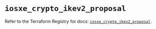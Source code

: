 # `iosxe_crypto_ikev2_proposal`

Refer to the Terraform Registry for docs: [`iosxe_crypto_ikev2_proposal`](https://registry.terraform.io/providers/ciscodevnet/iosxe/0.9.3/docs/resources/crypto_ikev2_proposal).
